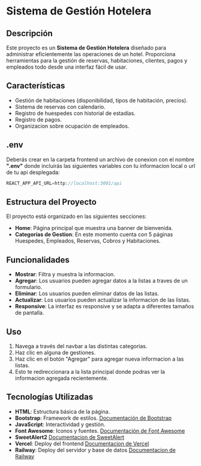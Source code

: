 # Sistema de Gestión Hotelera

## Descripción
Este proyecto es un **Sistema de Gestión Hotelera** diseñado para administrar eficientemente las operaciones de un hotel. Proporciona herramientas para la gestión de reservas, habitaciones, clientes, pagos y empleados todo desde una interfaz fácil de usar.

## Características
- Gestión de habitaciones (disponibilidad, tipos de habitación, precios).
- Sistema de reservas con calendario.
- Registro de huespedes con historial de estadías.
- Registro de pagos.
- Organizacion sobre ocupación de empleados.

## .env
Deberás crear en la carpeta frontend un archivo de conexion con el nombre **".env"** donde incluirás las siguientes variables con tu informacion local o url de tu api desplegada:
```javascript
REACT_APP_API_URL=http://localhost:3001/api

```


## Estructura del Proyecto
El proyecto está organizado en las siguientes secciones:

- **Home**: Página principal que muestra una banner de bienvenida.
- **Categorías de Gestion**: En este momento cuenta con 5 páginas Huespedes, Empleados, Reservas, Cobros y Habitaciones.


## Funcionalidades

- **Mostrar**: Filtra y muestra la informacion.
- **Agregar**: Los usuarios pueden agregar datos a la listas a traves de un formulario.
- **Eliminar**: Los usuarios pueden eliminar datos de las listas.
- **Actualizar**: Los usuarios pueden actualizar la informacion de las listas.
- **Responsive**: La interfaz es responsive y se adapta a diferentes tamaños de pantalla.



## Uso

1. Navega a través del navbar a las distintas categorias.
2.  Haz clic en alguna de gestiones.
3. Haz clic en el botón "Agregar" para agregar nueva informacion a las listas.
4. Esto te redireccionara a la lista principal donde podras ver la informacion agregada recientemente.



## Tecnologías Utilizadas
- **HTML**: Estructura básica de la página.
- **Bootstrap**: Framework de estilos. [Documentación de Bootstrap](https://getbootstrap.com/docs/5.3/getting-started/introduction/)
- **JavaScript**: Interactividad y gestión.
- **Font Awesome**: Iconos y fuentes. [Documentación de Font Awesome](https://fontawesome.com/)
- **SweetAlert2**   [Documentacion de SweetAlert](https://sweetalert2.github.io/)
- **Vercel**: Deploy del frontend [Documentacion de Vercel](https://vercel.com/docs) 
- **Railway**:  Deploy del servidor y base de datos [Documentacion de Railway](https://docs.railway.com/)
  

